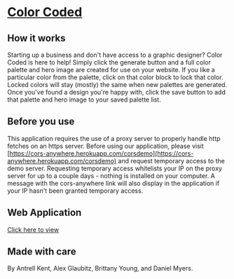 # [Color Coded](https://myersdg.github.io/rubyTarker/)

## How it works
Starting up a business and don't have access to a graphic designer? Color Coded is here to help! Simply click the generate button and a full color palette and hero image are created for use on your website. If you like a particular color from the palette, click on that color block to lock that color. Locked colors will stay (mostly) the same when new palettes are generated. Once you've found a design you're happy with, click the save button to add that palette and hero image to your saved palette list.

## Before you use
This application requires the use of a proxy server to properly handle http fetches on an https server. Before using our application, please visit [https://cors-anywhere.herokuapp.com/corsdemo](https://cors-anywhere.herokuapp.com/corsdemo) and request temporary access to the demo server. Requesting temporary access whitelists your IP on the proxy server for up to a couple days - nothing is installed on your computer. A message with the cors-anywhere link will also display in the application if your IP hasn't been granted temporary access.

## Web Application
[Click here to view](https://myersdg.github.io/rubyTarker/)

## Made with care
By Antrell Kent, Alex Glaubitz, Brittany Young, and Daniel Myers.